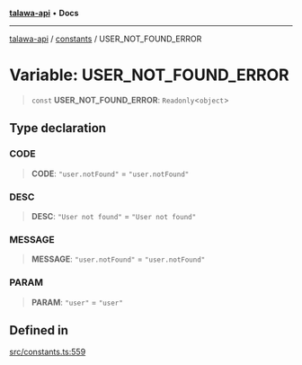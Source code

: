 [**talawa-api**](../../README.md) • **Docs**

***

[talawa-api](../../modules.md) / [constants](../README.md) / USER\_NOT\_FOUND\_ERROR

# Variable: USER\_NOT\_FOUND\_ERROR

> `const` **USER\_NOT\_FOUND\_ERROR**: `Readonly`\<`object`\>

## Type declaration

### CODE

> **CODE**: `"user.notFound"` = `"user.notFound"`

### DESC

> **DESC**: `"User not found"` = `"User not found"`

### MESSAGE

> **MESSAGE**: `"user.notFound"` = `"user.notFound"`

### PARAM

> **PARAM**: `"user"` = `"user"`

## Defined in

[src/constants.ts:559](https://github.com/PalisadoesFoundation/talawa-api/blob/fe65d855b3d1e3e4af621340e7e8bfa0325634c1/src/constants.ts#L559)
